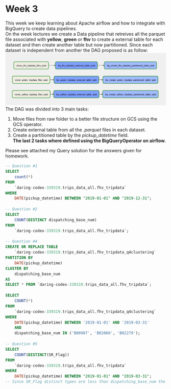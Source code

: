 # Week 3
This week we keep learning about Apache airflow and how to integrate with BigQuery to create data pipelines.  
On the week lectures we create a Data pipeline that retreives all the parquet file associated with **yellow**, **green** or **fhv** to create a external table for each dataset and then create another table but now partitioned. Since each dataset is independent from another the DAG proposed is as follow:
![DAG](images/dag.png)
The DAG was divided into 3 main tasks:
1. Move files from raw folder to a better file structure on GCS using the GCS operator.
2. Create external table from all the *.parquet* files in each dataset.
3. Create a partitioned table by the *pickup_datetime* field.  
**The last 2 tasks where defined using the BigQueryOperator on airflow**.

Please see attached my Query solution for the answers given for homework.
~~~~sql
-- Question #1
SELECT 
    count(*)
FROM 
    `daring-codex-339319.trips_data_all.fhv_tripdata`
WHERE 
    DATE(pickup_datetime) BETWEEN "2019-01-01" AND "2019-12-31";

-- Question #2
SELECT 
    COUNT(DISTINCT dispatching_base_num) 
FROM 
    `daring-codex-339319.trips_data_all.fhv_tripdata`;

-- Question #4
CREATE OR REPLACE TABLE 
    `daring-codex-339319.trips_data_all.fhv_tripdata_q4clustering`
PARTITION BY 
    DATE(pickup_datetime)
CLUSTER BY 
    dispatching_base_num 
AS
SELECT * FROM `daring-codex-339319.trips_data_all.fhv_tripdata`; 

SELECT
    COUNT(*)
FROM 
    `daring-codex-339319.trips_data_all.fhv_tripdata_q4clustering`
WHERE 
    DATE(pickup_datetime) BETWEEN '2019-01-01' AND '2019-03-31'
    AND 
    dispatching_base_num IN ('B00987', 'B02060', 'B02279');

-- Question #5
SELECT 
    COUNT(DISTINCT(SR_Flag))
FROM 
    `daring-codex-339319.trips_data_all.fhv_tripdata`
WHERE 
    DATE(pickup_datetime) BETWEEN "2019-01-01" AND "2019-03-31";
-- Since SR_Flag distinct types are less than dispatching_base_num the best practice is to partition by SR_Flag and cluster by dispatching_base_num
~~~~